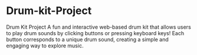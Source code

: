 # Drum-kit-Project
Drum Kit Project  A fun and interactive web-based drum kit that allows users to play drum sounds by clicking buttons or pressing keyboard keys! Each button corresponds to a unique drum sound, creating a simple and engaging way to explore music.
